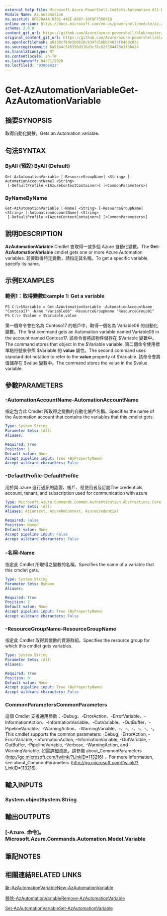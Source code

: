 ```yaml
---
external help file: Microsoft.Azure.PowerShell.Cmdlets.Automation.dll-Help.xml
Module Name: Az.Automation
ms.assetid: 8FB78A4A-8392-44EE-A907-10FDF756071B
online version: https://docs.microsoft.com/en-us/powershell/module/az.automation/get-azautomationvariable
schema: 2.0.0
content_git_url: https://github.com/Azure/azure-powershell/blob/master/src/Automation/Automation/help/Get-AzAutomationVariable.md
original_content_git_url: https://github.com/Azure/azure-powershell/blob/master/src/Automation/Automation/help/Get-AzAutomationVariable.md
ms.openlocfilehash: a8238cf9de2b0b20cb347d16bb74623f6469c03c
ms.sourcegitcommit: 6a91b4c545350d316d3cf8c62f384478e3f3ba24
ms.translationtype: MT
ms.contentlocale: zh-TW
ms.lasthandoff: 04/21/2020
ms.locfileid: "93966433"
---
```

# <span data-ttu-id="cc32a-101">Get-AzAutomationVariable</span><span class="sxs-lookup"><span data-stu-id="cc32a-101">Get-AzAutomationVariable</span></span>

## <span data-ttu-id="cc32a-102">摘要</span><span class="sxs-lookup"><span data-stu-id="cc32a-102">SYNOPSIS</span></span>
<span data-ttu-id="cc32a-103">取得自動化變數。</span><span class="sxs-lookup"><span data-stu-id="cc32a-103">Gets an Automation variable.</span></span>

## <span data-ttu-id="cc32a-104">句法</span><span class="sxs-lookup"><span data-stu-id="cc32a-104">SYNTAX</span></span>

### <span data-ttu-id="cc32a-105">ByAll (預設) </span><span class="sxs-lookup"><span data-stu-id="cc32a-105">ByAll (Default)</span></span>
```
Get-AzAutomationVariable [-ResourceGroupName] <String> [-AutomationAccountName] <String>
 [-DefaultProfile <IAzureContextContainer>] [<CommonParameters>]
```

### <span data-ttu-id="cc32a-106">ByName</span><span class="sxs-lookup"><span data-stu-id="cc32a-106">ByName</span></span>
```
Get-AzAutomationVariable [-Name] <String> [-ResourceGroupName] <String> [-AutomationAccountName] <String>
 [-DefaultProfile <IAzureContextContainer>] [<CommonParameters>]
```

## <span data-ttu-id="cc32a-107">說明</span><span class="sxs-lookup"><span data-stu-id="cc32a-107">DESCRIPTION</span></span>
<span data-ttu-id="cc32a-108">**AzAutomationVariable** Cmdlet 會取得一或多個 Azure 自動化變數。</span><span class="sxs-lookup"><span data-stu-id="cc32a-108">The **Get-AzAutomationVariable** cmdlet gets one or more Azure Automation variables.</span></span>
<span data-ttu-id="cc32a-109">若要取得特定變數，請指定其名稱。</span><span class="sxs-lookup"><span data-stu-id="cc32a-109">To get a specific variable, specify its name.</span></span>

## <span data-ttu-id="cc32a-110">示例</span><span class="sxs-lookup"><span data-stu-id="cc32a-110">EXAMPLES</span></span>

### <span data-ttu-id="cc32a-111">範例1：取得變數</span><span class="sxs-lookup"><span data-stu-id="cc32a-111">Example 1: Get a variable</span></span>
```
PS C:\>$Variable = Get-AzAutomationVariable -AutomationAccountName "Contoso17" -Name "Variable06" -ResourceGroupName "ResourceGroup01"
PS C:\> $Value = $Variable.value
```

<span data-ttu-id="cc32a-112">第一個命令會在名為 Contoso17 的帳戶中，取得一個名為 Variable06 的自動化變數。</span><span class="sxs-lookup"><span data-stu-id="cc32a-112">The first command gets an Automation variable named Variable06 in the account named Contoso17.</span></span>
<span data-ttu-id="cc32a-113">該命令會將該物件儲存在 $Variable 變數中。</span><span class="sxs-lookup"><span data-stu-id="cc32a-113">The command stores that object in the $Variable variable.</span></span>
<span data-ttu-id="cc32a-114">第二個命令使用標準點符號來參照 $Variable 的 **value** 屬性。</span><span class="sxs-lookup"><span data-stu-id="cc32a-114">The second command uses standard dot notation to refer to the **value** property of $Variable.</span></span>
<span data-ttu-id="cc32a-115">該命令會將值儲存在 $value 變數中。</span><span class="sxs-lookup"><span data-stu-id="cc32a-115">The command stores the value in the $value variable.</span></span>

## <span data-ttu-id="cc32a-116">參數</span><span class="sxs-lookup"><span data-stu-id="cc32a-116">PARAMETERS</span></span>

### <span data-ttu-id="cc32a-117">-AutomationAccountName</span><span class="sxs-lookup"><span data-stu-id="cc32a-117">-AutomationAccountName</span></span>
<span data-ttu-id="cc32a-118">指定包含此 Cmdlet 所取得之變數的自動化帳戶名稱。</span><span class="sxs-lookup"><span data-stu-id="cc32a-118">Specifies the name of the Automation account that contains the variables that this cmdlet gets.</span></span>

```yaml
Type: System.String
Parameter Sets: (All)
Aliases:

Required: True
Position: 1
Default value: None
Accept pipeline input: True (ByPropertyName)
Accept wildcard characters: False
```

### <span data-ttu-id="cc32a-119">-DefaultProfile</span><span class="sxs-lookup"><span data-stu-id="cc32a-119">-DefaultProfile</span></span>
<span data-ttu-id="cc32a-120">用於與 azure 進行通訊的認證、帳戶、租使用者及訂閱</span><span class="sxs-lookup"><span data-stu-id="cc32a-120">The credentials, account, tenant, and subscription used for communication with azure</span></span>

```yaml
Type: Microsoft.Azure.Commands.Common.Authentication.Abstractions.Core.IAzureContextContainer
Parameter Sets: (All)
Aliases: AzContext, AzureRmContext, AzureCredential

Required: False
Position: Named
Default value: None
Accept pipeline input: False
Accept wildcard characters: False
```

### <span data-ttu-id="cc32a-121">-名稱</span><span class="sxs-lookup"><span data-stu-id="cc32a-121">-Name</span></span>
<span data-ttu-id="cc32a-122">指定此 Cmdlet 所取得之變數的名稱。</span><span class="sxs-lookup"><span data-stu-id="cc32a-122">Specifies the name of a variable that this cmdlet gets.</span></span>

```yaml
Type: System.String
Parameter Sets: ByName
Aliases:

Required: True
Position: 2
Default value: None
Accept pipeline input: True (ByPropertyName)
Accept wildcard characters: False
```

### <span data-ttu-id="cc32a-123">-ResourceGroupName</span><span class="sxs-lookup"><span data-stu-id="cc32a-123">-ResourceGroupName</span></span>
<span data-ttu-id="cc32a-124">指定此 Cmdlet 取得其變數的資源群組。</span><span class="sxs-lookup"><span data-stu-id="cc32a-124">Specifies the resource group for which this cmdlet gets variables.</span></span>

```yaml
Type: System.String
Parameter Sets: (All)
Aliases:

Required: True
Position: 0
Default value: None
Accept pipeline input: True (ByPropertyName)
Accept wildcard characters: False
```

### <span data-ttu-id="cc32a-125">CommonParameters</span><span class="sxs-lookup"><span data-stu-id="cc32a-125">CommonParameters</span></span>
<span data-ttu-id="cc32a-126">這個 Cmdlet 支援通用參數：-Debug、-ErrorAction、-ErrorVariable、-InformationAction、-InformationVariable、-OutVariable、-OutBuffer、-PipelineVariable、-WarningAction、-WarningVariable、-、-、-、-、-、-。</span><span class="sxs-lookup"><span data-stu-id="cc32a-126">This cmdlet supports the common parameters: -Debug, -ErrorAction, -ErrorVariable, -InformationAction, -InformationVariable, -OutVariable, -OutBuffer, -PipelineVariable, -Verbose, -WarningAction, and -WarningVariable.</span></span> <span data-ttu-id="cc32a-127">如需詳細資訊，請參閱 about_CommonParameters (http://go.microsoft.com/fwlink/?LinkID=113216) 。</span><span class="sxs-lookup"><span data-stu-id="cc32a-127">For more information, see about_CommonParameters (http://go.microsoft.com/fwlink/?LinkID=113216).</span></span>

## <span data-ttu-id="cc32a-128">輸入</span><span class="sxs-lookup"><span data-stu-id="cc32a-128">INPUTS</span></span>

### <span data-ttu-id="cc32a-129">System.object</span><span class="sxs-lookup"><span data-stu-id="cc32a-129">System.String</span></span>

## <span data-ttu-id="cc32a-130">輸出</span><span class="sxs-lookup"><span data-stu-id="cc32a-130">OUTPUTS</span></span>

### <span data-ttu-id="cc32a-131">[-Azure. 命令]。</span><span class="sxs-lookup"><span data-stu-id="cc32a-131">Microsoft.Azure.Commands.Automation.Model.Variable</span></span>

## <span data-ttu-id="cc32a-132">筆記</span><span class="sxs-lookup"><span data-stu-id="cc32a-132">NOTES</span></span>

## <span data-ttu-id="cc32a-133">相關連結</span><span class="sxs-lookup"><span data-stu-id="cc32a-133">RELATED LINKS</span></span>

[<span data-ttu-id="cc32a-134">新-AzAutomationVariable</span><span class="sxs-lookup"><span data-stu-id="cc32a-134">New-AzAutomationVariable</span></span>](./New-AzAutomationVariable.md)

[<span data-ttu-id="cc32a-135">移除-AzAutomationVariable</span><span class="sxs-lookup"><span data-stu-id="cc32a-135">Remove-AzAutomationVariable</span></span>](./Remove-AzAutomationVariable.md)

[<span data-ttu-id="cc32a-136">Set-AzAutomationVariable</span><span class="sxs-lookup"><span data-stu-id="cc32a-136">Set-AzAutomationVariable</span></span>](./Set-AzAutomationVariable.md)


